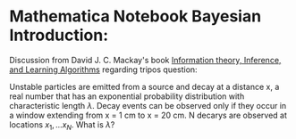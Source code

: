 Mathematica Notebook Bayesian Introduction:   
===============

Discussion from David J. C. Mackay's book [Information theory, 
Inference, and Learning Algorithms](http://www.inference.phy.cam.ac.uk/mackay/itila/book.html) 
regarding tripos question:

Unstable particles are emitted from a source and decay at
a distance x, a real number that has an exponential
probability distribution with characteristic length $\lambda$.
Decay events can be observed only if they occur in a window extending
from x = 1 cm to x = 20 cm. N decarys are observed at locations 
${x_{1}, ... x_{N}}$. What is $\lambda$?
